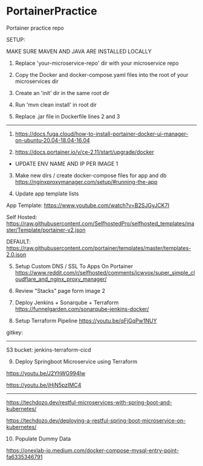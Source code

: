 # PortainerPractice
Portainer practice repo

SETUP: 

MAKE SURE MAVEN AND JAVA ARE INSTALLED LOCALLY

1. Replace 'your-microservice-repo' dir with your microservice repo

2. Copy the Docker and docker-compose.yaml files into the root of your microservices dir

3. Create an 'init' dir in the same root dir

4. Run 'mvn clean install' in root dir

5. Replace .jar file in Dockerfile lines 2 and 3

_______________________________________________________________________________

1. https://docs.fuga.cloud/how-to-install-portainer-docker-ui-manager-on-ubuntu-20.04-18.04-16.04

2. https://docs.portainer.io/v/ce-2.11/start/upgrade/docker
* UPDATE ENV NAME AND IP PER IMAGE 1

3. Make new dirs / create docker-compose files for app and db
https://nginxproxymanager.com/setup/#running-the-app

4. Update app template lists

App Template:
https://www.youtube.com/watch?v=B2SJGyJCK7I

Self Hosted:
https://raw.githubusercontent.com/SelfhostedPro/selfhosted_templates/master/Template/portainer-v2.json

DEFAULT:
https://raw.githubusercontent.com/portainer/templates/master/templates-2.0.json

5. Setup Custom DNS / SSL To Apps On Portainer
https://www.reddit.com/r/selfhosted/comments/icwvox/super_simple_cloudflare_and_nginx_proxy_manager/

6. Review "Stacks" page form image 2

7. Deploy Jenkins + Sonarqube + Terraform 
https://funnelgarden.com/sonarqube-jenkins-docker/

8. Setup Terraform Pipeline 
 https://youtu.be/qFjGqPw1NUY


gitkey:
****************************

S3 bucket:
jenkins-terraform-cicd

9. Deploy Springboot Microservice using Terraform

https://youtu.be/J2YhWG994Iw

https://youtu.be/jHjN5pzIMC4

______________________________

https://techdozo.dev/restful-microservices-with-spring-boot-and-kubernetes/

https://techdozo.dev/deploying-a-restful-spring-boot-microservice-on-kubernetes/

10. Populate Dummy Data 

https://onexlab-io.medium.com/docker-compose-mysql-entry-point-fa6335346791